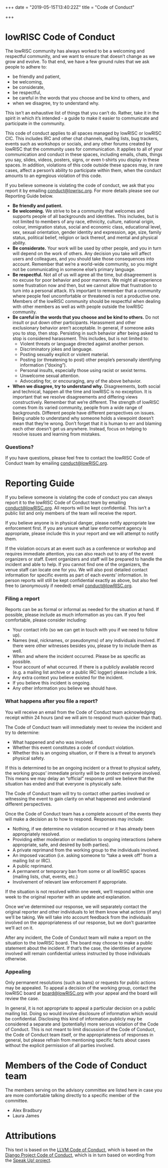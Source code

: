 +++
date = "2019-05-15T13:40:22Z"
title = "Code of Conduct"

+++

# lowRISC Code of Conduct

The lowRISC community has always worked to be a welcoming and respectful community, and we want to ensure that doesn’t change as we grow and evolve. To that end, we have a few ground rules that we ask people to adhere to:

* be friendly and patient,
* be welcoming,
* be considerate,
* be respectful,
* be careful in the words that you choose and be kind to others, and
* when we disagree, try to understand why.

This isn’t an exhaustive list of things that you can’t do. Rather, take it in the spirit in which it’s intended - a guide to make it easier to communicate and participate in the community.

This code of conduct applies to all spaces managed by lowRISC or lowRISC CIC. This includes IRC and other chat channels, mailing lists, bug trackers, events such as workshops or socials, and any other forums created by lowRISC that the community uses for communication. It applies to all of your communication and conduct in these spaces, including emails, chats, things you say, slides, videos, posters, signs, or even t-shirts you display in these spaces. In addition, violations of this code outside these spaces may, in rare cases, affect a person’s ability to participate within them, when the conduct amounts to an egregious violation of this code.

If you believe someone is violating the code of conduct, we ask that you report it by emailing conduct@lowrisc.org. For more details please see our Reporting Guide below.

* **Be friendly and patient.**
* **Be welcoming.**
We strive to be a community that welcomes and supports people of all backgrounds and identities. This includes, but is not limited to members of any race, ethnicity, culture, national origin, colour, immigration status, social and economic class, educational level, sex, sexual orientation, gender identity and expression, age, size, family status, political belief, religion or lack thereof, and mental and physical ability.
* **Be considerate.** Your work will be used by other people, and you in turn will depend on the work of others. Any decision you take will affect users and colleagues, and you should take those consequences into account. Remember that we’re a world-wide community, so you might not be communicating in someone else’s primary language.
* **Be respectful.** Not all of us will agree all the time, but disagreement is no excuse for poor behavior and poor manners. We might all experience some frustration now and then, but we cannot allow that frustration to turn into a personal attack. It’s important to remember that a community where people feel uncomfortable or threatened is not a productive one. Members of the lowRISC community should be respectful when dealing with other members as well as with people outside the lowRISC community.
* **Be careful in the words that you choose and be kind to others.** Do not insult or put down other participants. Harassment and other exclusionary behavior aren’t acceptable.  In general, if someone asks you to stop, then stop. Persisting in such behavior after being asked to stop is considered harassment.
This includes, but is not limited to:
  * Violent threats or language directed against another person.
  * Discriminatory jokes and language.
  * Posting sexually explicit or violent material.
  * Posting (or threatening to post) other people’s personally identifying information (“doxing”).
  * Personal insults, especially those using racist or sexist terms.
  * Unwelcome sexual attention.
  * Advocating for, or encouraging, any of the above behavior.
* **When we disagree, try to understand why.** Disagreements, both social and technical, happen all the time and lowRISC is no exception. It is important that we resolve disagreements and differing views constructively. Remember that we’re different. The strength of lowRISC comes from its varied community, people from a wide range of backgrounds. Different people have different perspectives on issues. Being unable to understand why someone holds a viewpoint doesn’t mean that they’re wrong. Don’t forget that it is human to err and blaming each other doesn’t get us anywhere. Instead, focus on helping to resolve issues and learning from mistakes.

### Questions?
If you have questions, please feel free to contact the lowRISC Code of Conduct team by emailing conduct@lowRISC.org.

# Reporting Guide
If you believe someone is violating the code of conduct you can always report it to the lowRISC Code of Conduct team by emailing conduct@lowRISC.org. All reports will be kept confidential. This isn’t a public list and only members of the team will receive the report.

If you believe anyone is in physical danger, please notify appropriate law enforcement first. If you are unsure what law enforcement agency is appropriate, please include this in your report and we will attempt to notify them.

If the violation occurs at an event such as a conference or workshop and requires immediate attention, you can also reach out to any of the event organizers or staff. Event organizers and staff will be prepared to handle the incident and able to help. If you cannot find one of the organizers, the venue staff can locate one for you. We will also post detailed contact information for specific events as part of each events’ information. In person reports will still be kept confidential exactly as above, but also feel free to (anonymously if needed) email conduct@lowRISC.org.

### Filing a report
Reports can be as formal or informal as needed for the situation at hand. If possible, please include as much information as you can. If you feel comfortable, please consider including:

* Your contact info (so we can get in touch with you if we need to follow up).
* Names (real, nicknames, or pseudonyms) of any individuals involved. If there were other witnesses besides you, please try to include them as well.
* When and where the incident occurred. Please be as specific as possible.
* Your account of what occurred. If there is a publicly available record (e.g. a mailing list archive or a public IRC logger) please include a link.
* Any extra context you believe existed for the incident.
* If you believe this incident is ongoing.
* Any other information you believe we should have.


### What happens after you file a report?
You will receive an email from the Code of Conduct team acknowledging receipt within 24 hours (and we will aim to respond much quicker than that).

The Code of Conduct team will immediately meet to review the incident and try to determine:

* What happened and who was involved.
* Whether this event constitutes a code of conduct violation.
* Whether this is an ongoing situation, or if there is a threat to anyone’s physical safety.

If this is determined to be an ongoing incident or a threat to physical safety, the working groups’ immediate priority will be to protect everyone involved. This means we may delay an “official” response until we believe that the situation has ended and that everyone is physically safe.

The Code of Conduct team will try to contact other parties involved or witnessing the event to gain clarity on what happened and understand different perspectives.

Once the Code of Conduct team has a complete account of the events they will make a decision as to how to respond. Responses may include:

* Nothing, if we determine no violation occurred or it has already been appropriately resolved.
* Providing either moderation or mediation to ongoing interactions (where appropriate, safe, and desired by both parties).
* A private reprimand from the working group to the individuals involved.
* An imposed vacation (i.e. asking someone to “take a week off” from a mailing list or IRC).
* A public reprimand.
* A permanent or temporary ban from some or all lowRISC spaces (mailing lists, chat, events, etc.)
* Involvement of relevant law enforcement if appropriate.

If the situation is not resolved within one week, we’ll respond within one week to the original reporter with an update and explanation.

Once we’ve determined our response, we will separately contact the original reporter and other individuals to let them know what actions (if any) we’ll be taking. We will take into account feedback from the individuals involved on the appropriateness of our response, but we don’t guarantee we’ll act on it.

After any incident, the Code of Conduct team will make a report on the situation to the lowRISC board. The board may choose to make a public statement about the incident. If that’s the case, the identities of anyone involved will remain confidential unless instructed by those individuals otherwise.

### Appealing
Only permanent resolutions (such as bans) or requests for public actions may be appealed. To appeal a decision of the working group, contact the lowRISC board at board@lowRISC.org with your appeal and the board will review the case.

In general, it is not appropriate to appeal a particular decision on a public mailing list. Doing so would involve disclosure of information which would be confidential. Disclosing this kind of information publicly may be considered a separate and (potentially) more serious violation of the Code of Conduct. This is not meant to limit discussion of the Code of Conduct, the Code of Conduct team itself, or the appropriateness of responses in general, but please refrain from mentioning specific facts about cases without the explicit permission of all parties involved.

# Members of the Code of Conduct team
The members serving on the advisory committee are listed here in case you are more comfortable talking directly to a specific member of the committee.

* Alex Bradbury
* Laura James

# Attributions
This text is based on the [LLVM Code of Conduct](https://llvm.org/docs/CodeOfConduct.html), which is based on the [Django Project Code of Conduct](https://www.djangoproject.com/conduct/), which is in turn based on wording from the [Speak Up! project](http://speakup.io/coc.html).
